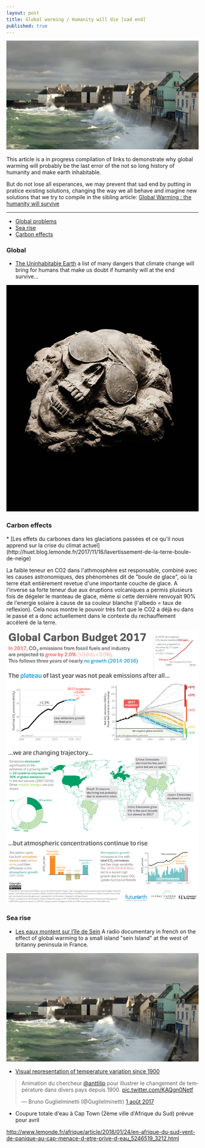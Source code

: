 ```yaml
---
layout: post
title: Global warming / Humanity will die [sad end]
published: true
---
```

<img src="../images/global-warming-ile-de-sein.jpg">

This article is a in progress compilation of links to demonstrate why global warming will probably be the last error of the not so long history of humanity and make earth inhabitable.

But do not lose all esperances, we may prevent that sad end by putting in pratice existing solutions, changing the way we all behave and imagine new solutions that we try to compile in the sibling article: [Global Warming : the humanity will survive](http://dev.sebastienlucas.com/global-warming-we-will-survive)

<hr/>

<ul>
  <li>
    <a href="#global">Global problems</a>
  </li>
  <li>
   <a href="#sea-rise">Sea rise</a>
  </li>
  <li>
    <a href="#carbon">Carbon effects</a>
  </li>
</ul> 
 
<h3 id="global">Global</h3>

* [The Uninhabitable Earth](http://nymag.com/daily/intelligencer/2017/07/climate-change-earth-too-hot-for-humans.html) a list of many dangers that climate change will bring for humans that make us doubt if humanity will at the end survive...

<a href="http://nymag.com/daily/intelligencer/2017/07/climate-change-earth-too-hot-for-humans.html"><img src="../images/global-warming-inhabitable-earth.jpg"></a>


<h3 id="carbon">Carbon effects</h3>
* [Les effets du carbones dans les glaciations passées et ce qu'il nous apprend sur la  crise du climat actuel](http://huet.blog.lemonde.fr/2017/11/16/lavertissement-de-la-terre-boule-de-neige)

La faible teneur en CO2 dans l'athmosphère est responsable, combiné avec les causes astronomiques, des phénomènes dit de "boule de glace", où la terre était entièrement revetue d'une importante couche de glace. A l'inverse sa forte teneur due aux éruptions volcaniques a permis plusieurs fois de dégeler le manteau de glace, même si cette dernière renvoyait 90% de l'energie solaire à cause de sa couleur blanche (l'albedo = taux de reflexion).
Cela nous montre le pouvoir très fort que le CO2 a déjà eu dans le passé et a donc actuellement dans le contexte du rechauffement accéleré de la terre.

<img src="../images/carbon-emission-2017.png">

<h3 id="sea-rise">Sea rise</h3>

* [Les eaux montent sur l’île de Sein](https://www.franceculture.fr/emissions/lheure-du-documentaire/lheure-du-documentaire-lundi-24-juillet-2017) A radio documentary in french on the effect of global warming to a small island "sein Island" at the west of britanny peninsula in France.

<a href="https://www.franceculture.fr/emissions/lheure-du-documentaire/lheure-du-documentaire-lundi-24-juillet-2017" title="ile de sein and global warming"><img src="../images/global-warming-ile-de-sein.jpg"></a>

* [Visual representation of temperature variation since 1900](https://twitter.com/Guglielminetti/status/892351408250531840)

<blockquote class="twitter-tweet" data-lang="fr"><p lang="fr" dir="ltr">Animation du chercheur <a href="https://twitter.com/anttilip">@anttilip</a> pour illustrer le changement de température dans divers pays depuis 1900. <a href="https://t.co/KAQgn0Netf">pic.twitter.com/KAQgn0Netf</a></p>&mdash; Bruno Guglielminetti (@Guglielminetti) <a href="https://twitter.com/Guglielminetti/status/892351408250531840">1 août 2017</a></blockquote>
<script async src="//platform.twitter.com/widgets.js" charset="utf-8"></script>

* Coupure totale d'eau à Cap Town (2ème ville d'Afrique du Sud) prévue pour avril 

http://www.lemonde.fr/afrique/article/2018/01/24/en-afrique-du-sud-vent-de-panique-au-cap-menace-d-etre-prive-d-eau_5246519_3212.html

